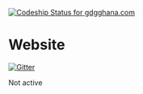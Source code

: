 [ ![Codeship Status for gdgghana.com](https://app.codeship.com/projects/ce756950-48dc-0136-ca2b-4a59619795da/status?branch=master)](https://app.codeship.com/projects/292448)

# Website

[![Gitter](https://badges.gitter.im/Join%20Chat.svg)](https://gitter.im/GDGGhana/Website?utm_source=badge&utm_medium=badge&utm_campaign=pr-badge&utm_content=badge)

Not active
